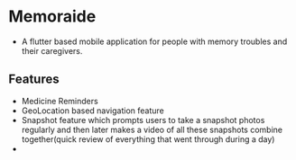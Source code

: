 # Memoraide

- A flutter based mobile application for people with memory troubles and their caregivers.

## Features

- Medicine Reminders
- GeoLocation based navigation feature
- Snapshot feature which prompts users to take a snapshot photos regularly and then later makes a video of all these snapshots combine together(quick review of everything that went through during a day)
- 

